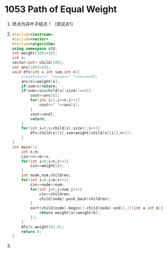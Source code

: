 # 1053 Path of Equal Weight

1. 终点为非叶子结点！（测试点1）

2. ```c++
   #include<iostream>
   #include<vector>
   #include<algorithm>
   using namespace std;
   int weight[100]={0};
   int s;
   vector<int> child[100];
   int ans[100]={0};
   void dfs(int x,int sum,int n){
       //cout<<x<<" "<<sum<<" "<<n<<endl;
       ans[n]=weight[x];
       if(sum>s)return;
       if(sum==s&&child[x].size()==0){
           cout<<ans[0];
           for(int i=1;i<=n;i++){
               cout<<" "<<ans[i];
           }
           cout<<endl;
           return;
       }
       for(int i=0;i<child[x].size();i++){
           dfs(child[x][i],sum+weight[child[x][i]],n+1);
       }
   }
   int main(){
       int n,m;
       cin>>n>>m>>s;
       for(int i=0;i<n;i++){
           cin>>weight[i];
       }
       int node,num,children;
       for(int i=0;i<m;i++){
           cin>>node>>num;
           for(int j=0;j<num;j++){
               cin>>children;
               child[node].push_back(children);
           }
           sort(child[node].begin(),child[node].end(),[](int a,int b){
               return weight[a]>weight[b];
           });
       }
       dfs(0,weight[0],0);
       return 0;
   }
   ```

3. 